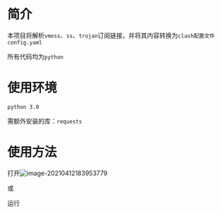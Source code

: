 # 简介

本项目将解析`vmess`、`ss`、`trojan`订阅链接，并将其内容转换为`clash配置文件 config.yaml`

所有代码均为`python`

# 使用环境

`python 3.0`

需额外安装的库：`requests`

# 使用方法

打开![image-20210412183953779](C:\Users\eastarpen\AppData\Roaming\Typora\typora-user-images\image-20210412183953779.png)

或

运行
